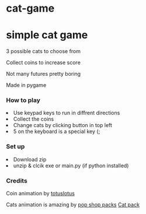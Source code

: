 # cat-game
<h1> simple cat game</h1>
<p>3 possible cats to choose from </p>
<p> Collect coins to increase score </p>
<p> Not many futures pretty boring </p>
<p> Made in pygame </p>


<h3>How  to play</h3>
<li> Use keypad keys to run in diffrent directions</li>
<li> Collect the coins </li>
<li> Change cats by clicking button in top left </li>
<li> 5 on the keyboard is a special key (; </li>


<h3>Set up</h3>
<li> Download zip </li>
<li> unzip & clcik exe or main.py (if python installed)</li>


<h3> Credits </h3>
<p> Coin animation by <a href="https://totuslotus.itch.io/">totuslotus</a></p>
<p> Cats animation is amazing by <a href="https://pop-shop-packs.itch.io/">pop shop packs</a> <a href="https://pop-shop-packs.itch.io/cats-pixel-asset-pack">Cat pack</a> </p>
